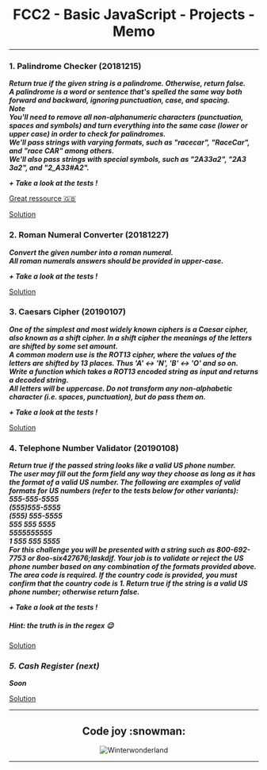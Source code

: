 <h1 align="center">FCC2 - Basic JavaScript - Projects - Memo</h1>

***

### 1. Palindrome Checker (20181215)
_**Return true if the given string is a palindrome. Otherwise, return false.  
A palindrome is a word or sentence that's spelled the same way both forward and backward, ignoring punctuation, case, and spacing.  
Note  
You'll need to remove all non-alphanumeric characters (punctuation, spaces and symbols) and turn everything into the same case (lower or upper case) in order to check for palindromes.  
We'll pass strings with varying formats, such as "racecar", "RaceCar", and "race CAR" among others.  
We'll also pass strings with special symbols, such as "2A3*3a2", "2A3 3a2", and "2_A3*3#A2".**_

_**+ Take a look at the tests !**_

[Great ressource :gb:](https://medium.freecodecamp.org/two-ways-to-check-for-palindromes-in-javascript-64fea8191fd7)

[Solution](https://github.com/codingk8/freeCodeCamp_Curriculum/blob/master/fcc2_pro1_palindrome.js)

### 2. Roman Numeral Converter (20181227)
_**Convert the given number into a roman numeral.  
All roman numerals answers should be provided in upper-case.**_

_**+ Take a look at the tests !**_

[Solution](https://github.com/codingk8/freeCodeCamp_Curriculum/blob/master/fcc2_pro2_roman_converter.js)

### 3. Caesars Cipher (20190107)
_**One of the simplest and most widely known ciphers is a Caesar cipher, also known as a shift cipher. In a shift cipher the meanings of the letters are shifted by some set amount.  
A common modern use is the ROT13 cipher, where the values of the letters are shifted by 13 places. Thus 'A' ↔ 'N', 'B' ↔ 'O' and so on.  
Write a function which takes a ROT13 encoded string as input and returns a decoded string.  
All letters will be uppercase. Do not transform any non-alphabetic character (i.e. spaces, punctuation), but do pass them on.**_

_**+ Take a look at the tests !**_

[Solution](https://github.com/codingk8/freeCodeCamp_Curriculum/blob/master/fcc2_pro3_caesars_cipher.js)

### 4. Telephone Number Validator (20190108)
_**Return true if the passed string looks like a valid US phone number.  
The user may fill out the form field any way they choose as long as it has the format of a valid US number. The following are examples of valid formats for US numbers (refer to the tests below for other variants):  
555-555-5555  
(555)555-5555  
(555) 555-5555  
555 555 5555  
5555555555  
1 555 555 5555  
For this challenge you will be presented with a string such as 800-692-7753 or 8oo-six427676;laskdjf. Your job is to validate or reject the US phone number based on any combination of the formats provided above. The area code is required. If the country code is provided, you must confirm that the country code is 1. Return true if the string is a valid US phone number; otherwise return false.**_

_**+ Take a look at the tests !**_

##### Hint: the truth is in the regex :wink:

[Solution](https://github.com/codingk8/freeCodeCamp_Curriculum/blob/master/fcc2_pro4_telephone_number_validator.js)

### _5. Cash Register (next)_
_**Soon**_

[Solution](#)

***

<h2 align="center">Code joy :snowman:</h2>
<p align="center"><img src="https://media.giphy.com/media/l3vRkS8dP411iHQu4/giphy.gif" alt="Winterwonderland"/></p>

***
